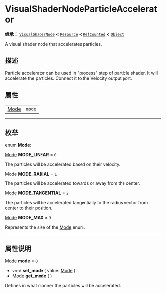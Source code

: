 <!-- ⚠ 请勿编辑本文件 ⚠ -->
<!-- 本文档使用脚本从 WeDot 引擎源码仓库生成。 -->
<!-- 生成脚本：https://github.com/WeDot-Engine/WeDot/tree/4.3/doc/tools/make_md.py； -->
<!-- 原文件：https://github.com/WeDot-Engine/WeDot/tree/4.3/doc/classes/VisualShaderNodeParticleAccelerator.xml。 -->

<div id="_class_visualshadernodeparticleaccelerator"></div>

# VisualShaderNodeParticleAccelerator

**继承：** [`VisualShaderNode`](class_visualshadernode.md) **<** [`Resource`](class_resource.md) **<** [`RefCounted`](class_refcounted.md) **<** [`Object`](class_object.md)

A visual shader node that accelerates particles.

## 描述

Particle accelerator can be used in "process" step of particle shader. It will accelerate the particles. Connect it to the Velocity output port.

## 属性

|||
|:-:|:--|
| [Mode](#enum_visualshadernodeparticleaccelerator_mode) | [`mode`](#class_visualshadernodeparticleaccelerator_property_mode) | ``0`` |

<!-- rst-class:: classref-section-separator -->

---

## 枚举

<div id="_class_enum_visualshadernodeparticleaccelerator_mode"></div>

enum **Mode**: <div id="enum_visualshadernodeparticleaccelerator_mode"></div>

<div id="_class_visualshadernodeparticleaccelerator_constant_mode_linear"></div>

[Mode](#enum_visualshadernodeparticleaccelerator_mode) **MODE_LINEAR** = ``0``

The particles will be accelerated based on their velocity.

<div id="_class_visualshadernodeparticleaccelerator_constant_mode_radial"></div>

[Mode](#enum_visualshadernodeparticleaccelerator_mode) **MODE_RADIAL** = ``1``

The particles will be accelerated towards or away from the center.

<div id="_class_visualshadernodeparticleaccelerator_constant_mode_tangential"></div>

[Mode](#enum_visualshadernodeparticleaccelerator_mode) **MODE_TANGENTIAL** = ``2``

The particles will be accelerated tangentially to the radius vector from center to their position.

<div id="_class_visualshadernodeparticleaccelerator_constant_mode_max"></div>

[Mode](#enum_visualshadernodeparticleaccelerator_mode) **MODE_MAX** = ``3``

Represents the size of the [Mode](#enum_visualshadernodeparticleaccelerator_mode) enum.

<!-- rst-class:: classref-section-separator -->

---

## 属性说明

<div id="_class_visualshadernodeparticleaccelerator_property_mode"></div>

[Mode](#enum_visualshadernodeparticleaccelerator_mode) **mode** = ``0`` <div id="class_visualshadernodeparticleaccelerator_property_mode"></div>

- `void` **set_mode** ( value: [Mode](#enum_visualshadernodeparticleaccelerator_mode) )
- [Mode](#enum_visualshadernodeparticleaccelerator_mode) **get_mode** ( )

Defines in what manner the particles will be accelerated.

[^virtual]: 本方法通常需要用户覆盖才能生效。
[^const]: 本方法无副作用，不会修改该实例的任何成员变量。
[^vararg]: 本方法除了能接受在此处描述的参数外，还能够继续接受任意数量的参数。
[^constructor]: 本方法用于构造某个类型。
[^static]: 调用本方法无需实例，可直接使用类名进行调用。
[^operator]: 本方法描述的是使用本类型作为左操作数的有效运算符。
[^bitfield]: 这个值是由下列位标志构成位掩码的整数。
[^void]: 无返回值。

